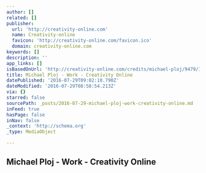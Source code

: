 ```yaml
---
author: []
related: []
publisher:
  url: 'http://creativity-online.com'
  name: Creativity-online
  favicon: 'http://creativity-online.com/favicon.ico'
  domain: creativity-online.com
keywords: []
description: ''
app_links: []
isBasedOnUrl: 'http://creativity-online.com/credits/michael-ploj/9479/1'
title: Michael Ploj - Work - Creativity Online
datePublished: '2016-07-29T09:02:10.790Z'
dateModified: '2016-07-29T08:58:54.213Z'
via: {}
starred: false
sourcePath: _posts/2016-07-29-michael-ploj-work-creativity-online.md
inFeed: true
hasPage: false
inNav: false
_context: 'http://schema.org'
_type: MediaObject

---
```

<article style=""><h1>Michael Ploj - Work - Creativity Online</h1></article>